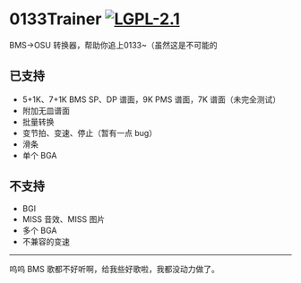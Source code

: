 # 0133Trainer [![LGPL-2.1](https://img.shields.io/badge/license-LGPL--2.1-FF69B4.svg)](https://github.com/S-Aoi/0133Trainer/blob/master/LICENSE)
BMS→OSU 转换器，帮助你追上0133~（虽然这是不可能的

## 已支持
- 5+1K、7+1K BMS SP、DP 谱面，9K PMS 谱面，7K 谱面（未完全测试）
- 附加无皿谱面
- 批量转换
- 变节拍、变速、停止（暂有一点 bug）
- 滑条
- 单个 BGA

## 不支持
- BGI
- MISS 音效、MISS 图片
- 多个 BGA
- 不兼容的变速

------
呜呜 BMS 歌都不好听啊，给我些好歌啦，我都没动力做了。
